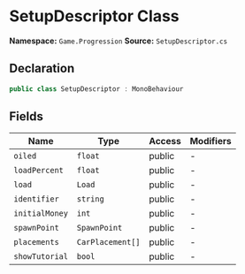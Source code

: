 # SetupDescriptor Class

**Namespace:** `Game.Progression`
**Source:** `SetupDescriptor.cs`

## Declaration

```csharp
public class SetupDescriptor : MonoBehaviour
```

## Fields

| Name | Type | Access | Modifiers |
|------|------|--------|-----------|
| `oiled` | `float` | public | - |
| `loadPercent` | `float` | public | - |
| `load` | `Load` | public | - |
| `identifier` | `string` | public | - |
| `initialMoney` | `int` | public | - |
| `spawnPoint` | `SpawnPoint` | public | - |
| `placements` | `CarPlacement[]` | public | - |
| `showTutorial` | `bool` | public | - |


